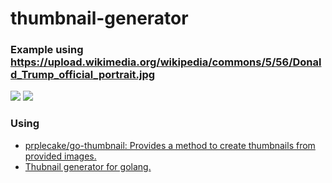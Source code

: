 thumbnail-generator
===================
### Example using https://upload.wikimedia.org/wikipedia/commons/5/56/Donald_Trump_official_portrait.jpg
![](./Donald_Trump_official_portrait_original.jpg)
![](./Donald_Trump_official_portrait.jpg)
### Using
- [prplecake/go-thumbnail: Provides a method to create thumbnails from provided images.](https://github.com/prplecake/go-thumbnail)
- [Thubnail generator for golang.](https://gist.github.com/hackintoshrao/45a0527803a3c843a55e861cb94fdcb2)
